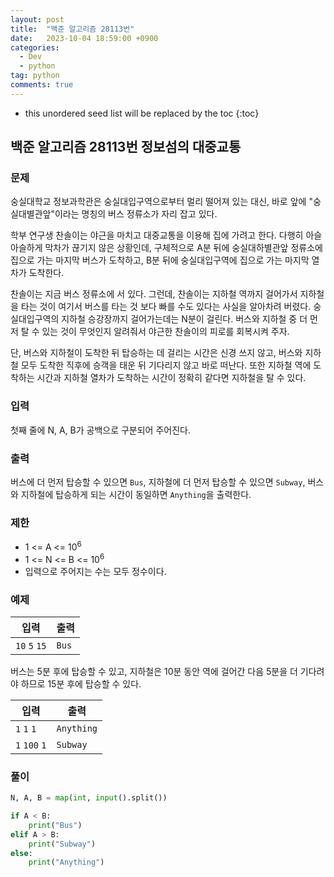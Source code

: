```yaml
---
layout: post
title:  "백준 알고리즘 28113번"
date:   2023-10-04 18:59:00 +0900
categories: 
  - Dev
  - python
tag: python
comments: true
---
```


* this unordered seed list will be replaced by the toc
{:toc}

## 백준 알고리즘 28113번 정보섬의 대중교통

### 문제

숭실대학교 정보과학관은 숭실대입구역으로부터 멀리 떨어져 있는 대신, 바로 앞에 "숭실대별관앞"이라는 명칭의 버스 정류소가 자리 잡고 있다.

학부 연구생 찬솔이는 야근을 마치고 대중교통을 이용해 집에 가려고 한다. 다행히 아슬아슬하게 막차가 끊기지 않은 상황인데, 구체적으로 A분 뒤에 숭실대하별관앞 정류소에 집으로 가는 마지막 버스가 도착하고, B분 뒤에 숭실대입구역에 집으로 가는 마지막 열차가 도착한다.

찬솔이는 지금 버스 정류소에 서 있다. 그런데, 찬솔이는 지하철 역까지 걸어가서 지하철을 타는 것이 여기서 버스를 타는 것 보다 빠를 수도 있다는 사실을 알아차려 버렸다. 숭실대입구역의 지하철 승강장까지 걸어가는데는 N분이 걸린다. 버스와 지하철 중 더 먼저 탈 수 있는 것이 무엇인지 알려줘서 야근한 찬솔이의 피로를 회복시켜 주자.

단, 버스와 지하철이 도착한 뒤 탑승하는 데 걸리는 시간은 신경 쓰지 않고, 버스와 지하철 모두 도착한 직후에 승객을 태운 뒤 기다리지 않고 바로 떠난다. 또한 지하철 역에 도착하는 시간과 지하철 열차가 도착하는 시간이 정확히 같다면 지하철을 탈 수 있다.

### 입력

첫째 줄에 N, A, B가 공백으로 구분되어 주어진다.

### 출력

버스에 더 먼저 탑승할 수 있으면 `Bus`, 지하철에 더 먼저 탑승할 수 있으면 `Subway`, 버스와 지하철에 탑승하게 되는 시간이 동일하면 `Anything`을 출력한다.

### 제한

- 1 <= A <= 10<sup>6</sup>
- 1 <= N <= B <= 10<sup>6</sup>
- 입력으로 주어지는 수는 모두 정수이다.

### 예제

| 입력 | 출력 |
| --- | --- |
| `10` `5` `15` | `Bus` |

버스는 5분 후에 탑승할 수 있고, 지하철은 10분 동안 역에 걸어간 다음 5분을 더 기다려야 하므로 15분 후에 탑승할 수 있다.

| 입력 | 출력 |
| --- | --- |
| `1` `1` `1` | `Anything` |
| `1` `100` `1` | `Subway` |

### 풀이

```py
N, A, B = map(int, input().split())

if A < B:
    print("Bus")
elif A > B:
    print("Subway")
else:
    print("Anything")
```
